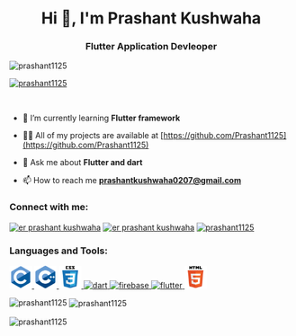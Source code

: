 <h1 align="center">Hi 👋, I'm Prashant Kushwaha</h1>
<h3 align="center">Flutter Application Devleoper</h3>

<p align="left"> <img src="https://komarev.com/ghpvc/?username=prashant1125&label=Profile%20views&color=0e75b6&style=flat" alt="prashant1125" /> </p>

<p align="left"> <a href="https://github.com/ryo-ma/github-profile-trophy"><img src="https://github-profile-trophy.vercel.app/?username=prashant1125" alt="prashant1125" /></a> </p>

<p align="left"> <a href="https://twitter.com/" target="blank"><img src="https://img.shields.io/twitter/follow/?logo=twitter&style=for-the-badge" alt="" /></a> </p>

- 🌱 I’m currently learning **Flutter framework**

- 👨‍💻 All of my projects are available at [https://github.com/Prashant1125](https://github.com/Prashant1125)

- 💬 Ask me about **Flutter and dart**

- 📫 How to reach me **prashantkushwaha0207@gmail.com**

<h3 align="left">Connect with me:</h3>
<p align="left">
<a href="https://linkedin.com/in/er prashant kushwaha" target="blank"><img align="center" src="https://raw.githubusercontent.com/rahuldkjain/github-profile-readme-generator/master/src/images/icons/Social/linked-in-alt.svg" alt="er prashant kushwaha" height="30" width="40" /></a>
<a href="https://fb.com/er prashant kushwaha" target="blank"><img align="center" src="https://raw.githubusercontent.com/rahuldkjain/github-profile-readme-generator/master/src/images/icons/Social/facebook.svg" alt="er prashant kushwaha" height="30" width="40" /></a>
<a href="https://www.leetcode.com/prashant1125" target="blank"><img align="center" src="https://raw.githubusercontent.com/rahuldkjain/github-profile-readme-generator/master/src/images/icons/Social/leet-code.svg" alt="prashant1125" height="30" width="40" /></a>
</p>

<h3 align="left">Languages and Tools:</h3>
<p align="left"> <a href="https://www.cprogramming.com/" target="_blank" rel="noreferrer"> <img src="https://raw.githubusercontent.com/devicons/devicon/master/icons/c/c-original.svg" alt="c" width="40" height="40"/> </a> <a href="https://www.w3schools.com/cpp/" target="_blank" rel="noreferrer"> <img src="https://raw.githubusercontent.com/devicons/devicon/master/icons/cplusplus/cplusplus-original.svg" alt="cplusplus" width="40" height="40"/> </a> <a href="https://www.w3schools.com/css/" target="_blank" rel="noreferrer"> <img src="https://raw.githubusercontent.com/devicons/devicon/master/icons/css3/css3-original-wordmark.svg" alt="css3" width="40" height="40"/> </a> <a href="https://dart.dev" target="_blank" rel="noreferrer"> <img src="https://www.vectorlogo.zone/logos/dartlang/dartlang-icon.svg" alt="dart" width="40" height="40"/> </a> <a href="https://firebase.google.com/" target="_blank" rel="noreferrer"> <img src="https://www.vectorlogo.zone/logos/firebase/firebase-icon.svg" alt="firebase" width="40" height="40"/> </a> <a href="https://flutter.dev" target="_blank" rel="noreferrer"> <img src="https://www.vectorlogo.zone/logos/flutterio/flutterio-icon.svg" alt="flutter" width="40" height="40"/> </a> <a href="https://www.w3.org/html/" target="_blank" rel="noreferrer"> <img src="https://raw.githubusercontent.com/devicons/devicon/master/icons/html5/html5-original-wordmark.svg" alt="html5" width="40" height="40"/> </a> </p>

<p><img align="left" src="https://github-readme-stats.vercel.app/api/top-langs?username=prashant1125&show_icons=true&locale=en&layout=compact" alt="prashant1125" /></p>

<p>&nbsp;<img align="center" src="https://github-readme-stats.vercel.app/api?username=prashant1125&show_icons=true&locale=en" alt="prashant1125" /></p>

<p><img align="center" src="https://github-readme-streak-stats.herokuapp.com/?user=prashant1125&" alt="prashant1125" /></p>
